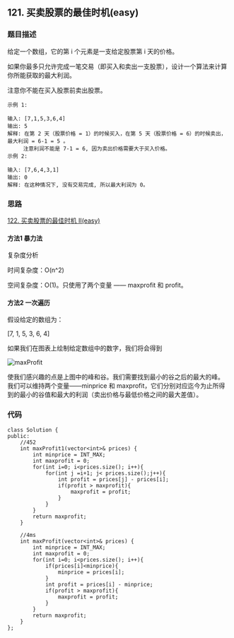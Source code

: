 ## 121. 买卖股票的最佳时机(easy)
### 题目描述


给定一个数组，它的第 i 个元素是一支给定股票第 i 天的价格。

如果你最多只允许完成一笔交易（即买入和卖出一支股票），设计一个算法来计算你所能获取的最大利润。

注意你不能在买入股票前卖出股票。

	示例 1:
	
	输入: [7,1,5,3,6,4]
	输出: 5
	解释: 在第 2 天（股票价格 = 1）的时候买入，在第 5 天（股票价格 = 6）的时候卖出，最大利润 = 6-1 = 5 。
	     注意利润不能是 7-1 = 6, 因为卖出价格需要大于买入价格。
	示例 2:
	
	输入: [7,6,4,3,1]
	输出: 0
	解释: 在这种情况下, 没有交易完成, 所以最大利润为 0。

### 思路

[122. 买卖股票的最佳时机 II(easy)]()

#### 方法1 暴力法


复杂度分析

时间复杂度：O(n^2)

空间复杂度：O(1)。只使用了两个变量 —— maxprofit 和 profit。 



#### 方法2 一次遍历

假设给定的数组为：

[7, 1, 5, 3, 6, 4]

如果我们在图表上绘制给定数组中的数字，我们将会得到

![maxProfit](https://leetcode-cn.com/media/original_images/121/121_profit_graph.png)

使我们感兴趣的点是上图中的峰和谷。我们需要找到最小的谷之后的最大的峰。 我们可以维持两个变量——minprice 和 maxprofit，它们分别对应迄今为止所得到的最小的谷值和最大的利润（卖出价格与最低价格之间的最大差值）。

### 代码
```
class Solution {
public:
    //452
    int maxProfit1(vector<int>& prices) {
        int minprice = INT_MAX;
        int maxprofit = 0;
        for(int i=0; i<prices.size(); i++){
            for(int j =i+1; j< prices.size();j++){
                int profit = prices[j] - prices[i];
                if(profit > maxprofit){
                    maxprofit = profit;
                }
            }
        }
        return maxprofit;
    }
    
    //4ms
    int maxProfit(vector<int>& prices) {
        int minprice = INT_MAX;
        int maxprofit = 0;
        for(int i=0; i<prices.size(); i++){
            if(prices[i]<minprice){
                minprice = prices[i];
            }
            int profit = prices[i] - minprice;
            if(profit > maxprofit){
                maxprofit = profit;
            }
        }
        return maxprofit;
    }
};
```
